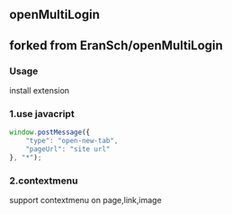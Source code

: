 openMultiLogin
---

forked from EranSch/openMultiLogin
---
### Usage

install extension

### 1.use javacript

``` javascript
window.postMessage({
    "type": "open-new-tab",
    "pageUrl": "site url"
}, "*");
```

### 2.contextmenu

support contextmenu on page,link,image